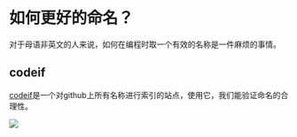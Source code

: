 # 如何更好的命名？

对于母语非英文的人来说，如何在编程时取一个有效的名称是一件麻烦的事情。

## codeif

[codeif](https://unbug.github.io/codelf/)是一个对github上所有名称进行索引的站点，使用它，我们能验证命名的合理性。

![](Pasted%20image%2020231208154436.png)